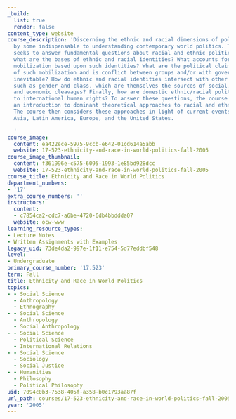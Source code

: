 ```yaml
---
_build:
  list: true
  render: false
content_type: website
course_description: 'Discerning the ethnic and racial dimensions of politics is considered
  by some indispensable to understanding contemporary world politics. This course
  seeks to answer fundamental questions about racial and ethnic politics. To begin,
  what are the bases of ethnic and racial identities? What accounts for political
  mobilization based upon such identities? What are the political claims and goals
  of such mobilization and is conflict between groups and/or with government forces
  inevitable? How do ethnic and racial identities intersect with other identities,
  such as gender and class, which are themselves the sources of social, political,
  and economic cleavages? Finally, how are domestic ethnic/racial politics connected
  to international human rights? To answer these questions, the course begins with
  an introduction to dominant theoretical approaches to racial and ethnic identity.
  The course then considers these approaches in light of current events in Africa,
  Asia, Latin America, Europe, and the United States.

  '
course_image:
  content: ea422ece-5975-9ccb-e642-01cd614a5abb
  website: 17-523-ethnicity-and-race-in-world-politics-fall-2005
course_image_thumbnail:
  content: f361996e-c575-6095-1993-1e85bd928dcc
  website: 17-523-ethnicity-and-race-in-world-politics-fall-2005
course_title: Ethnicity and Race in World Politics
department_numbers:
- '17'
extra_course_numbers: ''
instructors:
  content:
  - c7854ca2-cdc7-a6be-4720-6db4bbddda07
  website: ocw-www
learning_resource_types:
- Lecture Notes
- Written Assignments with Examples
legacy_uid: 73de4da2-997e-1f11-e754-5d77eddbf548
level:
- Undergraduate
primary_course_number: '17.523'
term: Fall
title: Ethnicity and Race in World Politics
topics:
- - Social Science
  - Anthropology
  - Ethnography
- - Social Science
  - Anthropology
  - Social Anthropology
- - Social Science
  - Political Science
  - International Relations
- - Social Science
  - Sociology
  - Social Justice
- - Humanities
  - Philosophy
  - Political Philosophy
uid: 7094c0b3-7538-405f-a358-b0c1793aa87f
url_path: courses/17-523-ethnicity-and-race-in-world-politics-fall-2005
year: '2005'
---
```

